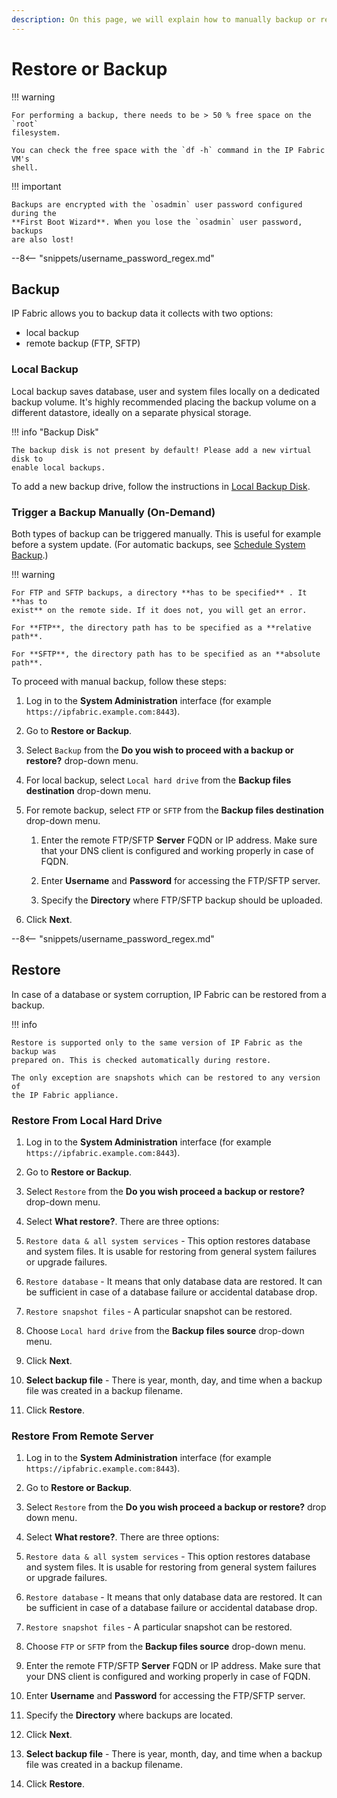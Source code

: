 ```yaml
---
description: On this page, we will explain how to manually backup or restore IP Fabric data in the System Administration interface.
---
```


# Restore or Backup

!!! warning

    For performing a backup, there needs to be > 50 % free space on the `root`
    filesystem.
    
    You can check the free space with the `df -h` command in the IP Fabric VM's
    shell.

!!! important

    Backups are encrypted with the `osadmin` user password configured during the
    **First Boot Wizard**. When you lose the `osadmin` user password, backups
    are also lost!

--8<-- "snippets/username_password_regex.md"

## Backup

IP Fabric allows you to backup data it collects with two options:

- local backup
- remote backup (FTP, SFTP)

### Local Backup

Local backup saves database, user and system files locally on a dedicated backup
volume. It's highly recommended placing the backup volume on a different
datastore, ideally on a separate physical storage.

!!! info "Backup Disk"

    The backup disk is not present by default! Please add a new virtual disk to
    enable local backups.

To add a new backup drive, follow the instructions in
[Local Backup Disk](../../System_Administration/increase_disk_space.md#local-backup-disk).

### Trigger a Backup Manually (On-Demand)

Both types of backup can be triggered manually. This is useful for example
before a system update. (For automatic backups, see
[Schedule System Backup](../../IP_Fabric_Settings/system/Backup_and_Maintenance/system_backup.md).)

!!! warning

    For FTP and SFTP backups, a directory **has to be specified** . It **has to
    exist** on the remote side. If it does not, you will get an error.

    For **FTP**, the directory path has to be specified as a **relative path**.
    
    For **SFTP**, the directory path has to be specified as an **absolute
    path**.

To proceed with manual backup, follow these steps:

1. Log in to the **System Administration** interface (for example
   `https://ipfabric.example.com:8443`).

2. Go to **Restore or Backup**.

3. Select `Backup` from the **Do you wish to proceed with a backup or restore?**
   drop-down menu.

4. For local backup, select `Local hard drive` from the **Backup files
   destination** drop-down menu.

5. For remote backup, select `FTP` or `SFTP` from the **Backup files
   destination** drop-down menu.

   1. Enter the remote FTP/SFTP **Server** FQDN or IP address. Make sure that
      your DNS client is configured and working properly in case of FQDN.

   2. Enter **Username** and **Password** for accessing the FTP/SFTP server.

   3. Specify the **Directory** where FTP/SFTP backup should be uploaded.

6. Click **Next**.

--8<-- "snippets/username_password_regex.md"

## Restore

In case of a database or system corruption, IP Fabric can be restored from a
backup.

!!! info

    Restore is supported only to the same version of IP Fabric as the backup was
    prepared on. This is checked automatically during restore.

    The only exception are snapshots which can be restored to any version of
    the IP Fabric appliance.

### Restore From Local Hard Drive

1. Log in to the **System Administration** interface (for example
   `https://ipfabric.example.com:8443`).

2. Go to **Restore or Backup**.

3. Select `Restore` from the **Do you wish proceed a backup or restore?**
   drop-down menu.

4. Select **What restore?**. There are three options:

  1. `Restore data & all system services` - This option restores database and
     system files. It is usable for restoring from general system failures or
     upgrade failures.

  2. `Restore database` - It means that only database data are restored. It
     can be sufficient in case of a database failure or accidental database
     drop.

  3. `Restore snapshot files` - A particular snapshot can be restored.

5. Choose `Local hard drive` from the **Backup files source** drop-down menu.

6. Click **Next**.

7. **Select backup file** - There is year, month, day, and time when a backup
   file was created in a backup filename.

8. Click **Restore**.

### Restore From Remote Server

1. Log in to the **System Administration** interface (for example
   `https://ipfabric.example.com:8443`).

2. Go to **Restore or Backup**.

3. Select `Restore` from the **Do you wish proceed a backup or restore?** drop
   down menu.

4. Select **What restore?**. There are three options:

  1. `Restore data & all system services` - This option restores database and
     system files. It is usable for restoring from general system failures or
     upgrade failures.

  2. `Restore database` - It means that only database data are restored. It
     can be sufficient in case of a database failure or accidental database
     drop.

  3. `Restore snapshot files` - A particular snapshot can be restored.

5.  Choose `FTP` or `SFTP` from the **Backup files source** drop-down menu.

   1. Enter the remote FTP/SFTP **Server** FQDN or IP address. Make sure that
      your DNS client is configured and working properly in case of FQDN.

   2. Enter **Username** and **Password** for accessing the FTP/SFTP server.

   3. Specify the **Directory** where backups are located.

6. Click **Next**.

7. **Select backup file** - There is year, month, day, and time when a backup
   file was created in a backup filename.

8. Click **Restore**.
